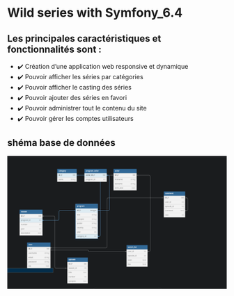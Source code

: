 <h1>Wild series with Symfony_6.4 </h1>
<h2>Les principales caractéristiques et fonctionnalités sont :</h2>
<ul>
  <li>✔️ Création d’une application web responsive et dynamique</li>
  <li>✔️ Pouvoir afficher les séries par catégories</li>
  <li>✔️ Pouvoir afficher le casting des séries</li>
  <li>✔️ Pouvoir ajouter des séries en favori</li>
  <li>✔️ Pouvoir administrer tout le contenu du site</li>
  <li>✔️ Pouvoir gérer les comptes utilisateurs</li>
</ul>

<h2>shéma base de données</h2>
<img src="public/images/db_wild-series.png">

